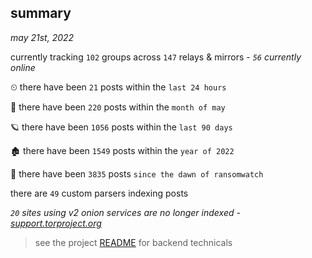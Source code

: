 
## summary
_may 21st, 2022_

currently tracking `102` groups across `147` relays & mirrors - _`56` currently online_

⏲ there have been `21` posts within the `last 24 hours`

🦈 there have been `220` posts within the `month of may`

🪐 there have been `1056` posts within the `last 90 days`

🏚 there have been `1549` posts within the `year of 2022`

🦕 there have been `3835` posts `since the dawn of ransomwatch`

there are `49` custom parsers indexing posts

_`20` sites using v2 onion services are no longer indexed - [support.torproject.org](https://support.torproject.org/onionservices/v2-deprecation/)_

> see the project [README](https://github.com/joshhighet/ransomwatch#ransomwatch--) for backend technicals
